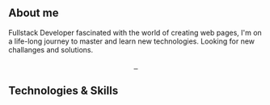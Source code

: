 <img
  src="https://res.cloudinary.com/dbejjbpof/image/upload/v1673273605/Copia_de_tOMAS_ABRAHAM_1536_320_px_oaaifh.png"
  alt=""
/>

## About me 
Fullstack Developer fascinated with the world of creating web pages,
I'm on a life-long journey to master and learn new technologies. Looking for new
challanges and solutions. 

<div align='center'>
<a href='https://tomas-abraham.com/'>
  <img
    src="https://img.shields.io/badge/-My Portfolio-7F52FF?logo=&logoColor=white&style=for-the-badge"
    alt=""
  />
 </a>

<a href='https://www.linkedin.com/in/tom%C3%A1s-abraham-869083216/?locale=en_US'>
  <img
    src="https://img.shields.io/badge/-My LinkedIn-0A66C2?logo=linkedin&logoColor=white&style=for-the-badge"
    alt=""
  />
 </a>

<a href="mailto: tomas.abraham@outlook.es">
  <img
    src="https://img.shields.io/badge/-Email Me-0078D4?logo=microsoftoutlook&logoColor=white&style=for-the-badge"
    alt=""
  />
 </a>
</div>
  
## Technologies & Skills
<p align='center'>
  <img
    src="https://img.shields.io/badge/-ReactJs-61DAFB?logo=react&logoColor=black&style=for-the-badge"
    alt=""
  />
  <img
    src="https://img.shields.io/badge/-Javascript-F7DF1E?logo=javascript&logoColor=black&style=for-the-badge"
    alt=""
  />
  <img
    src="https://img.shields.io/badge/-HTML5-E34F26?logo=html5&logoColor=white&style=for-the-badge"
    alt=""
  />
  <img
    src="https://img.shields.io/badge/-CSS3-1572B6?logo=css3&logoColor=white&style=for-the-badge"
    alt=""
  />
  <img
    src="https://img.shields.io/badge/-Tailwindcss-06B6D4?logo=tailwindcss&logoColor=white&style=for-the-badge"
    alt=""
  />
  <img
    src="https://img.shields.io/badge/-NodeJs-339933?logo=nodedotjs&logoColor=white&style=for-the-badge"
    alt=""
  />
  <img
    src="https://img.shields.io/badge/-ExpressJs-000000?logo=express&logoColor=white&style=for-the-badge"
    alt=""
  />
  <img
    src="https://img.shields.io/badge/-MongoDB-47A248?logo=mongodb&logoColor=white&style=for-the-badge"
    alt=""
  />
  <img
    src="https://img.shields.io/badge/-EJS-5CE500?logo=ejs&logoColor=white&style=for-the-badge"
    alt=""
  />
  <img
    src="https://img.shields.io/badge/-Postgresql-4169E1?logo=postgresql&logoColor=white&style=for-the-badge"
    alt=""
  />
  <img
    src="https://img.shields.io/badge/-Git-F05032?logo=git&logoColor=white&style=for-the-badge"
    alt=""
  />
</p>
